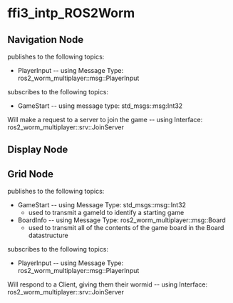 # ffi3_intp_ROS2Worm

## Navigation Node
publishes to the following topics:

- PlayerInput -- using Message Type: ros2_worm_multiplayer::msg::PlayerInput

subscribes to the following topics:

- GameStart -- using message type: std_msgs::msg:Int32

Will make a request to a server to join the game -- using Interface: ros2_worm_multiplayer::srv::JoinServer

## Display Node

## Grid Node

publishes to the following topics:

- GameStart  -- using Message Type: std_msgs::msg::Int32  
  - used to transmit a gameId to identify a starting game
- BoardInfo  -- using Message Type: ros2_worm_multiplayer::msg::Board  
  - used to transmit all of the contents of the game board in the Board datastructure

subscribes to the following topics:

- PlayerInput  -- using Message Type: ros2_worm_multiplayer::msg::PlayerInput  

Will respond to a Client, giving them their wormid -- using Interface: ros2_worm_multiplayer::srv::JoinServer